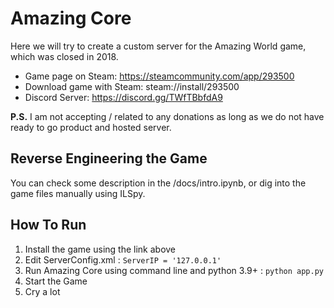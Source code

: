 # Amazing Core

Here we will try to create a custom server for the Amazing World game, which was closed in 2018.

- Game page on Steam: https://steamcommunity.com/app/293500
- Download game with Steam: steam://install/293500
- Discord Server: https://discord.gg/TWfTBbfdA9

**P.S.** I am not accepting / related to any donations as long as we do not have ready to go product and hosted server.  

## Reverse Engineering the Game

You can check some description in the /docs/intro.ipynb, or dig into the game files manually using ILSpy.

## How To Run

1. Install the game using the link above
2. Edit ServerConfig.xml : ```ServerIP = '127.0.0.1'```
3. Run Amazing Core using command line and python 3.9+ : ```python app.py```
4. Start the Game
5. Cry a lot
